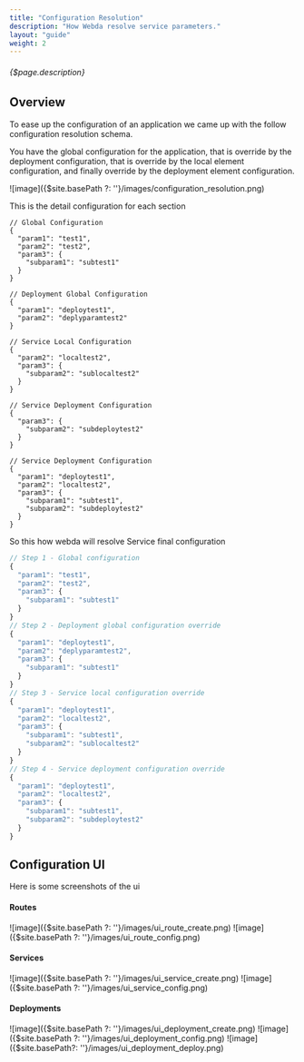 ```yaml
---
title: "Configuration Resolution"
description: "How Webda resolve service parameters."
layout: "guide"
weight: 2
---
```


###### {$page.description}

<article id="1">

## Overview

To ease up the configuration of an application we came up with the follow configuration resolution schema.

You have the global configuration for the application, that is override by the deployment configuration, that is override by the local element configuration, and finally override by the deployment element configuration.

![image]({$site.basePath ?: ''}/images/configuration_resolution.png)

This is the detail configuration for each section

```general
// Global Configuration
{
  "param1": "test1",
  "param2": "test2",
  "param3": {
    "subparam1": "subtest1"
  }
}
```
```deployment-general
// Deployment Global Configuration
{
  "param1": "deploytest1",
  "param2": "deplyparamtest2"
}

```
```service
// Service Local Configuration
{
  "param2": "localtest2",
  "param3": {
    "subparam2": "sublocaltest2"
  }
}
```
```deployment-service
// Service Deployment Configuration
{
  "param3": {
    "subparam2": "subdeploytest2"
  }
}
```
```result
// Service Deployment Configuration
{
  "param1": "deploytest1",
  "param2": "localtest2",
  "param3": {
    "subparam1": "subtest1",
    "subparam2": "subdeploytest2"
  }
}
```

So this how webda will resolve Service final configuration

```javascript
// Step 1 - Global configuration
{
  "param1": "test1",
  "param2": "test2",
  "param3": {
    "subparam1": "subtest1"
  }
}
// Step 2 - Deployment global configuration override
{
  "param1": "deploytest1",
  "param2": "deplyparamtest2",
  "param3": {
    "subparam1": "subtest1"
  }
}
// Step 3 - Service local configuration override
{
  "param1": "deploytest1",
  "param2": "localtest2",
  "param3": {
    "subparam1": "subtest1",
    "subparam2": "sublocaltest2"
  }
}
// Step 4 - Service deployment configuration override
{
  "param1": "deploytest1",
  "param2": "localtest2",
  "param3": {
    "subparam1": "subtest1",
    "subparam2": "subdeploytest2"
  }
}
```




</article>

<article id="2">

## Configuration UI

Here is some screenshots of the ui

#### Routes

![image]({$site.basePath ?: ''}/images/ui_route_create.png) ![image]({$site.basePath ?: ''}/images/ui_route_config.png) 

#### Services

![image]({$site.basePath ?: ''}/images/ui_service_create.png) ![image]({$site.basePath ?: ''}/images/ui_service_config.png)

#### Deployments

![image]({$site.basePath ?: ''}/images/ui_deployment_create.png) ![image]({$site.basePath ?: ''}/images/ui_deployment_config.png) ![image]({$site.basePath?: ''}/images/ui_deployment_deploy.png)

</article>
